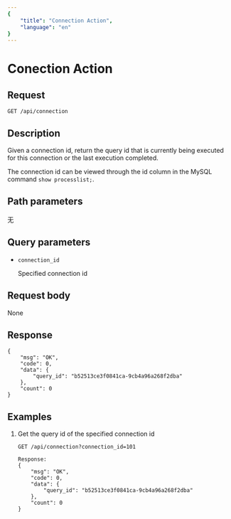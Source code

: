 ```yaml
---
{
    "title": "Connection Action",
    "language": "en"
}
---
```


<!-- 
Licensed to the Apache Software Foundation (ASF) under one
or more contributor license agreements.  See the NOTICE file
distributed with this work for additional information
regarding copyright ownership.  The ASF licenses this file
to you under the Apache License, Version 2.0 (the
"License"); you may not use this file except in compliance
with the License.  You may obtain a copy of the License at

  http://www.apache.org/licenses/LICENSE-2.0

Unless required by applicable law or agreed to in writing,
software distributed under the License is distributed on an
"AS IS" BASIS, WITHOUT WARRANTIES OR CONDITIONS OF ANY
KIND, either express or implied.  See the License for the
specific language governing permissions and limitations
under the License.
-->

# Conection Action

## Request

`GET /api/connection`

## Description

Given a connection id, return the query id that is currently being executed for this connection or the last execution completed.

The connection id can be viewed through the id column in the MySQL command `show processlist;`.
    
## Path parameters

无

## Query parameters

* `connection_id`

    Specified connection id

## Request body

None

## Response

```
{
	"msg": "OK",
	"code": 0,
	"data": {
		"query_id": "b52513ce3f0841ca-9cb4a96a268f2dba"
	},
	"count": 0
}
```
    
## Examples

1. Get the query id of the specified connection id

    ```
    GET /api/connection?connection_id=101
    
    Response:
    {
    	"msg": "OK",
    	"code": 0,
    	"data": {
    		"query_id": "b52513ce3f0841ca-9cb4a96a268f2dba"
    	},
    	"count": 0
    }
    ```
